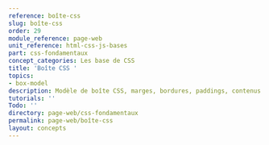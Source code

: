 ```yaml
---
reference: boîte-css
slug: boîte-css
order: 29
module_reference: page-web
unit_reference: html-css-js-bases
part: css-fondamentaux
concept_categories: Les base de CSS
title: 'Boîte CSS '
topics:
- box-model
description: Modèle de boîte CSS, marges, bordures, paddings, contenus
tutorials: ''
Todo: ''
directory: page-web/css-fondamentaux
permalink: page-web/boîte-css
layout: concepts
---
```

